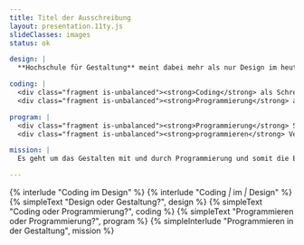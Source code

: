 ```yaml
---
title: Titel der Ausschreibung
layout: presentation.11ty.js
slideClasses: images
status: ok

design: |
  **Hochschule für Gestaltung** meint dabei mehr als nur Design im heutigen Sinne – es geht um die Gestaltung der menschlichen Umwelt.  Denn letztlich geht es um die Frage, wie der Mensch mit seiner Umwelt interagiert – und wie er sie gestaltet.

coding: |
  <div class="fragment is-unbalanced"><strong>Coding</strong> als Schreiben von Code als handwerkliche, konkrete Tätigkeit, bei der eine Idee oder ein Algorithmus in eine Programmiersprache übersetzt wird.</div>
  <div class="fragment is-unbalanced"><strong>Programmierung</strong> als systematische, strukturierte Entwicklung funktionaler Software. // Das reflektierte und systematische Entwerfen von Verhalten, Prozessen und Strukturen.</div>

program: |
  <div class="fragment is-unbalanced"><strong>Programmierung</strong> Substantiv, ist statisch, benennt, fixiert</div>
  <div class="fragment is-unbalanced"><strong>programmieren</strong> Verb, bewegt sich, ist dynamisch, beschreibt eine Tätigkeit, ist ein Werden</div>

mission: |
  Es geht um das Gestalten mit und durch Programmierung und somit die Erweiterung des gestalterischen Denkens um algorithmische und technologische Mittel.

---
```

{% interlude "Coding im Design" %}
{% interlude "Coding *|* im *|* Design" %}
{% simpleText "Design oder Gestaltung?", design %}
{% simpleText "Coding oder Programmierung?", coding %}
{% simpleText "Programmieren oder Programmierung?", program %}
{% simpleInterlude "Programmieren in der Gestaltung", mission %}